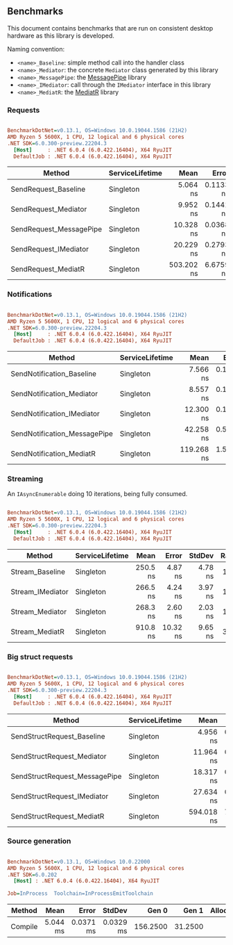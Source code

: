 ## Benchmarks

This document contains benchmarks that are run on consistent desktop hardware as this library is developed.

Naming convention:
* `<name>_Baseline`: simple method call into the handler class
* `<name>_Mediator`: the concrete `Mediator` class generated by this library
* `<name>_MessagePipe`: the [MessagePipe](https://github.com/Cysharp/MessagePipe) library
* `<name>_IMediator`: call through the `IMediator` interface in this library
* `<name>_MediatR`: the [MediatR](https://github.com/jbogard/MediatR) library

### Requests

``` ini

BenchmarkDotNet=v0.13.1, OS=Windows 10.0.19044.1586 (21H2)
AMD Ryzen 5 5600X, 1 CPU, 12 logical and 6 physical cores
.NET SDK=6.0.300-preview.22204.3
  [Host]     : .NET 6.0.4 (6.0.422.16404), X64 RyuJIT
  DefaultJob : .NET 6.0.4 (6.0.422.16404), X64 RyuJIT


```
|                  Method | ServiceLifetime |       Mean |     Error |    StdDev | Ratio | RatioSD | Rank |  Gen 0 | Allocated |
|------------------------ |---------------- |-----------:|----------:|----------:|------:|--------:|-----:|-------:|----------:|
|    SendRequest_Baseline |       Singleton |   5.064 ns | 0.1133 ns | 0.1060 ns |  1.00 |    0.00 |    1 |      - |         - |
|    SendRequest_Mediator |       Singleton |   9.952 ns | 0.1441 ns | 0.1348 ns |  1.97 |    0.05 |    2 |      - |         - |
| SendRequest_MessagePipe |       Singleton |  10.328 ns | 0.0368 ns | 0.0287 ns |  2.03 |    0.05 |    3 |      - |         - |
|   SendRequest_IMediator |       Singleton |  20.229 ns | 0.2793 ns | 0.2613 ns |  4.00 |    0.11 |    4 |      - |         - |
|     SendRequest_MediatR |       Singleton | 503.202 ns | 6.6759 ns | 6.2447 ns | 99.41 |    2.61 |    5 | 0.0792 |   1,328 B |


### Notifications

``` ini

BenchmarkDotNet=v0.13.1, OS=Windows 10.0.19044.1586 (21H2)
AMD Ryzen 5 5600X, 1 CPU, 12 logical and 6 physical cores
.NET SDK=6.0.300-preview.22204.3
  [Host]     : .NET 6.0.4 (6.0.422.16404), X64 RyuJIT
  DefaultJob : .NET 6.0.4 (6.0.422.16404), X64 RyuJIT


```
|                       Method | ServiceLifetime |       Mean |     Error |    StdDev | Ratio | RatioSD | Rank |  Gen 0 | Allocated |
|----------------------------- |---------------- |-----------:|----------:|----------:|------:|--------:|-----:|-------:|----------:|
|    SendNotification_Baseline |       Singleton |   7.566 ns | 0.1193 ns | 0.1116 ns |  1.00 |    0.00 |    1 |      - |         - |
|    SendNotification_Mediator |       Singleton |   8.557 ns | 0.1118 ns | 0.1046 ns |  1.13 |    0.02 |    2 |      - |         - |
|   SendNotification_IMediator |       Singleton |  12.300 ns | 0.1530 ns | 0.1431 ns |  1.63 |    0.03 |    3 |      - |         - |
| SendNotification_MessagePipe |       Singleton |  42.258 ns | 0.5543 ns | 0.5185 ns |  5.59 |    0.09 |    4 | 0.0024 |      40 B |
|     SendNotification_MediatR |       Singleton | 119.268 ns | 1.5950 ns | 1.4920 ns | 15.77 |    0.30 |    5 | 0.0153 |     256 B |


### Streaming

An `IAsyncEnumerable` doing 10 iterations, being fully consumed.

``` ini

BenchmarkDotNet=v0.13.1, OS=Windows 10.0.19044.1586 (21H2)
AMD Ryzen 5 5600X, 1 CPU, 12 logical and 6 physical cores
.NET SDK=6.0.300-preview.22204.3
  [Host]     : .NET 6.0.4 (6.0.422.16404), X64 RyuJIT
  DefaultJob : .NET 6.0.4 (6.0.422.16404), X64 RyuJIT


```
|           Method | ServiceLifetime |     Mean |    Error |  StdDev | Ratio | RatioSD | Rank |  Gen 0 | Allocated |
|----------------- |---------------- |---------:|---------:|--------:|------:|--------:|-----:|-------:|----------:|
|  Stream_Baseline |       Singleton | 250.5 ns |  4.87 ns | 4.78 ns |  1.00 |    0.00 |    1 | 0.0057 |      96 B |
| Stream_IMediator |       Singleton | 266.5 ns |  4.24 ns | 3.97 ns |  1.06 |    0.02 |    2 | 0.0057 |      96 B |
|  Stream_Mediator |       Singleton | 268.3 ns |  2.60 ns | 2.03 ns |  1.07 |    0.02 |    2 | 0.0057 |      96 B |
|   Stream_MediatR |       Singleton | 910.8 ns | 10.32 ns | 9.65 ns |  3.64 |    0.07 |    3 | 0.0372 |     632 B |


### Big struct requests

``` ini

BenchmarkDotNet=v0.13.1, OS=Windows 10.0.19044.1586 (21H2)
AMD Ryzen 5 5600X, 1 CPU, 12 logical and 6 physical cores
.NET SDK=6.0.300-preview.22204.3
  [Host]     : .NET 6.0.4 (6.0.422.16404), X64 RyuJIT
  DefaultJob : .NET 6.0.4 (6.0.422.16404), X64 RyuJIT


```
|                        Method | ServiceLifetime |       Mean |     Error |    StdDev |  Ratio | RatioSD | Rank |  Gen 0 | Allocated |
|------------------------------ |---------------- |-----------:|----------:|----------:|-------:|--------:|-----:|-------:|----------:|
|    SendStructRequest_Baseline |       Singleton |   4.956 ns | 0.0930 ns | 0.0870 ns |   1.00 |    0.00 |    1 |      - |         - |
|    SendStructRequest_Mediator |       Singleton |  11.964 ns | 0.1643 ns | 0.1537 ns |   2.41 |    0.04 |    2 |      - |         - |
| SendStructRequest_MessagePipe |       Singleton |  18.317 ns | 0.2966 ns | 0.2775 ns |   3.70 |    0.07 |    3 |      - |         - |
|   SendStructRequest_IMediator |       Singleton |  27.634 ns | 0.3807 ns | 0.3561 ns |   5.58 |    0.15 |    4 | 0.0052 |      88 B |
|     SendStructRequest_MediatR |       Singleton | 594.018 ns | 7.8648 ns | 7.3568 ns | 119.92 |    3.18 |    5 | 0.0839 |   1,416 B |


### Source generation

``` ini

BenchmarkDotNet=v0.13.1, OS=Windows 10.0.22000
AMD Ryzen 5 5600X, 1 CPU, 12 logical and 6 physical cores
.NET SDK=6.0.202
  [Host] : .NET 6.0.4 (6.0.422.16404), X64 RyuJIT

Job=InProcess  Toolchain=InProcessEmitToolchain  

```
|  Method |     Mean |     Error |    StdDev |    Gen 0 |   Gen 1 | Allocated |
|-------- |---------:|----------:|----------:|---------:|--------:|----------:|
| Compile | 5.044 ms | 0.0371 ms | 0.0329 ms | 156.2500 | 31.2500 |      3 MB |
